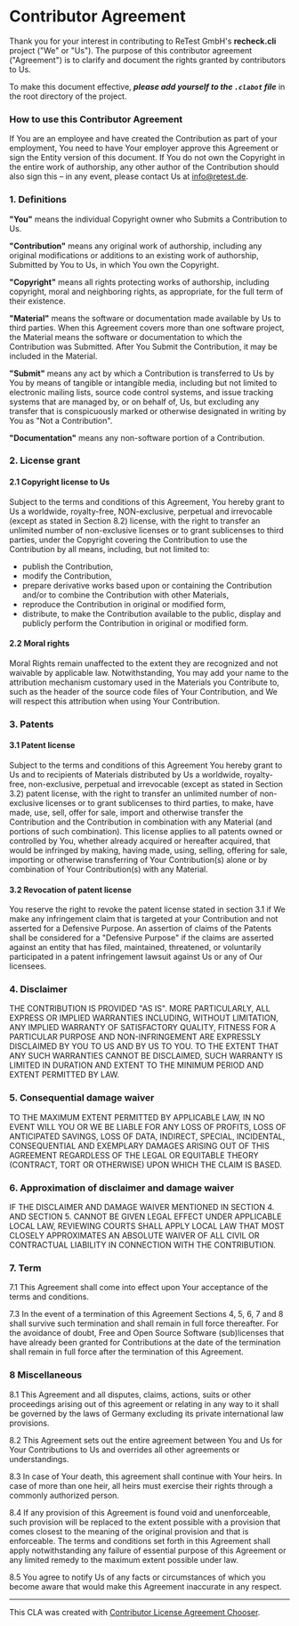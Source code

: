 # Contributor Agreement

Thank you for your interest in contributing to ReTest GmbH's **recheck.cli**
project ("We" or "Us"). The purpose of this contributor agreement ("Agreement")
is to clarify and document the rights granted by contributors to Us.

To make this document effective, ***please add yourself to the `.clabot`
file*** in the root directory of the project.

### How to use this Contributor Agreement

If You are an employee and have created the Contribution as part of your
employment, You need to have Your employer approve this Agreement or sign the
Entity version of this document. If You do not own the Copyright in the entire
work of authorship, any other author of the Contribution should also sign this
– in any event, please contact Us at info@retest.de.

### 1. Definitions

**"You"** means the individual Copyright owner who Submits a Contribution to Us.

**"Contribution"** means any original work of authorship, including any
original modifications or additions to an existing work of authorship,
Submitted by You to Us, in which You own the Copyright.

**"Copyright"** means all rights protecting works of authorship, including
copyright, moral and neighboring rights, as appropriate, for the full term of
their existence.

**"Material"** means the software or documentation made available by Us to
third parties. When this Agreement covers more than one software project, the
Material means the software or documentation to which the Contribution was
Submitted. After You Submit the Contribution, it may be included in the
Material.

**"Submit"** means any act by which a Contribution is transferred to Us by You
by means of tangible or intangible media, including but not limited to
electronic mailing lists, source code control systems, and issue tracking
systems that are managed by, or on behalf of, Us, but excluding any transfer
that is conspicuously marked or otherwise designated in writing by You as "Not
a Contribution".

**"Documentation"** means any non-software portion of a Contribution.

### 2. License grant

#### 2.1 Copyright license to Us

Subject to the terms and conditions of this Agreement, You hereby grant to Us a
worldwide, royalty-free, NON-exclusive, perpetual and irrevocable (except
as stated in Section 8.2) license, with the right to transfer an unlimited
number of non-exclusive licenses or to grant sublicenses to third parties,
under the Copyright covering the Contribution to use the Contribution by all
means, including, but not limited to:

- publish the Contribution,
- modify the Contribution,
- prepare derivative works based upon or containing the Contribution and/or to combine the Contribution with other Materials,
- reproduce the Contribution in original or modified form,
- distribute, to make the Contribution available to the public,
display and publicly perform the Contribution in original or modified
form.

#### 2.2 Moral rights

Moral Rights remain unaffected to the extent they are recognized and
not waivable by applicable law. Notwithstanding, You may add your name
to the attribution mechanism customary used in the Materials you
Contribute to, such as the header of the source code files of Your
Contribution, and We will respect this attribution when using Your
Contribution.

### 3. Patents

#### 3.1 Patent license

Subject to the terms and conditions of this Agreement You hereby
grant to Us and to recipients of Materials distributed by Us a
worldwide, royalty-free, non-exclusive, perpetual and irrevocable
(except as stated in Section 3.2) patent license, with the right to
transfer an unlimited number of non-exclusive licenses or to grant
sublicenses to third parties, to make, have made, use, sell, offer for
sale, import and otherwise transfer the Contribution and the
Contribution in combination with any Material (and portions of such
combination). This license applies to all patents owned or controlled by
 You, whether already acquired or hereafter acquired, that would be
infringed by making, having made, using, selling, offering for sale,
importing or otherwise transferring of Your Contribution(s) alone or by
combination of Your Contribution(s) with any Material.

#### 3.2 Revocation of patent license

You reserve the right to revoke the patent license stated in section
3.1 if We make any infringement claim that is targeted at your
Contribution and not asserted for a Defensive Purpose. An assertion of
claims of the Patents shall be considered for a "Defensive Purpose" if
the claims are asserted against an entity that has filed, maintained,
threatened, or voluntarily participated in a patent infringement lawsuit
 against Us or any of Our licensees.

### 4. Disclaimer

THE CONTRIBUTION IS PROVIDED "AS IS". MORE PARTICULARLY, ALL EXPRESS
OR IMPLIED WARRANTIES INCLUDING, WITHOUT LIMITATION, ANY IMPLIED
WARRANTY OF SATISFACTORY QUALITY, FITNESS FOR A PARTICULAR PURPOSE AND
NON-INFRINGEMENT ARE EXPRESSLY DISCLAIMED BY YOU TO US AND BY US TO YOU.
 TO THE EXTENT THAT ANY SUCH WARRANTIES CANNOT BE DISCLAIMED, SUCH
WARRANTY IS LIMITED IN DURATION AND EXTENT TO THE MINIMUM PERIOD AND
EXTENT PERMITTED BY LAW.

### 5. Consequential damage waiver

TO THE MAXIMUM EXTENT PERMITTED BY APPLICABLE LAW, IN NO EVENT WILL
YOU OR WE BE LIABLE FOR ANY LOSS OF PROFITS, LOSS OF ANTICIPATED
SAVINGS, LOSS OF DATA, INDIRECT, SPECIAL, INCIDENTAL, CONSEQUENTIAL AND
EXEMPLARY DAMAGES ARISING OUT OF THIS AGREEMENT REGARDLESS OF THE LEGAL
OR EQUITABLE THEORY (CONTRACT, TORT OR OTHERWISE) UPON WHICH THE CLAIM
IS BASED.

### 6. Approximation of disclaimer and damage waiver

IF THE DISCLAIMER AND DAMAGE WAIVER MENTIONED IN SECTION 4. AND SECTION 5.
 CANNOT BE GIVEN LEGAL EFFECT UNDER APPLICABLE LOCAL LAW, REVIEWING
COURTS SHALL APPLY LOCAL LAW THAT MOST CLOSELY APPROXIMATES AN ABSOLUTE
WAIVER OF ALL CIVIL OR CONTRACTUAL LIABILITY IN CONNECTION WITH THE
CONTRIBUTION.

### 7. Term

7.1 This Agreement shall come into effect upon Your acceptance of the terms and
conditions.

7.3 In the event of a termination of this Agreement Sections 4, 5, 6, 7 and 8
shall survive such termination and shall remain in full force thereafter. For
the avoidance of doubt, Free and Open Source Software (sub)licenses that have
already been granted for Contributions at the date of the termination shall
remain in full force after the termination of this Agreement.

### 8 Miscellaneous

8.1 This Agreement and all disputes, claims, actions, suits or other
proceedings arising out of this agreement or relating in any way to it shall
be governed by the laws of Germany excluding its private international law
provisions.

8.2 This Agreement sets out the entire agreement between You and Us for Your
Contributions to Us and overrides all other agreements or understandings.

8.3 In case of Your death, this agreement shall continue with Your heirs. In
case of more than one heir, all heirs must exercise their rights through a
commonly authorized person.

8.4 If any provision of this Agreement is found void and unenforceable, such
provision will be replaced to the extent possible with a provision that comes
closest to the meaning of the original provision and that is enforceable. The
terms and conditions set forth in this Agreement shall apply notwithstanding
any failure of essential purpose of this Agreement or any limited remedy
 to the maximum extent possible under law.

8.5 You agree to notify Us of any facts or circumstances of which you become
aware that would make this Agreement inaccurate in any respect.

---

This CLA was created with
[Contributor License Agreement Chooser](http://contributoragreements.org/ca-cla-chooser/).
